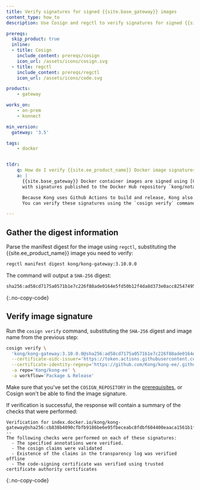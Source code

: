 ```yaml
---
title: Verify signatures for signed {{site.base_gateway}} images
content_type: how_to
description: Use Cosign and regctl to verify signatures for signed {{site.base_gateway}} images.

prereqs:
  skip_product: true
  inline:
  - title: Cosign
    include_content: prereqs/cosign
    icon_url: /assets/icons/cosign.svg
  - title: regctl
    include_content: prereqs/regctl
    icon_url: /assets/icons/code.svg

products:
    - gateway

works_on:
    - on-prem
    - konnect

min_version:
  gateway: '3.5'

tags:
    - docker


tldr:
    q: How do I verify {{site.ee_product_name}} Docker image signatures?
    a: |
      {{site.base_gateway}} Docker container images are signed using [Cosign](https://github.com/sigstore/cosign), 
      with signatures published to the Docker Hub repository `kong/notary`.

      Because Kong uses Github Actions to build and release, Kong also uses Github’s OIDC identity to sign images.
      You can verify these signatures using the `cosign verify` command.

---
```


## Gather the digest information

Parse the manifest digest for the image using `regctl`, substituting the {{site.ee_product_name}} image you need to verify:

```sh
regctl manifest digest kong/kong-gateway:3.10.0.0
```

The command will output a `SHA-256` digest:

```sh
sha256:ad58cd7175a0571b1e7c226f88ade0164e5fd50b12f4da8d373e0acc82547495
```
{:.no-copy-code}


## Verify image signature

Run the `cosign verify` command, substituting the `SHA-256` digest and image name from the previous step:

```sh
cosign verify \
  'kong/kong-gateway:3.10.0.0@sha256:ad58cd7175a0571b1e7c226f88ade0164e5fd50b12f4da8d373e0acc82547495' \
  --certificate-oidc-issuer='https://token.actions.githubusercontent.com' \
  --certificate-identity-regexp='https://github.com/Kong/kong-ee/.github/workflows/release.yml' \
  -a repo='Kong/kong-ee' \
  -a workflow='Package & Release'
```

Make sure that you've set the `COSIGN_REPOSITORY` in the [prerequisites](#prerequisites), or Cosign won't be able to find the image signature.

If verification is successful, the response will contain a summary of the checks that were performed:
```
Verification for index.docker.io/kong/kong-gateway@sha256:cb838b4090cfbfb9186be6e95fbeceabc8fdbf604400eaaca1561b1f510128eb --
The following checks were performed on each of these signatures:
  - The specified annotations were verified.
  - The cosign claims were validated
  - Existence of the claims in the transparency log was verified offline
  - The code-signing certificate was verified using trusted certificate authority certificates
```
{:.no-copy-code}